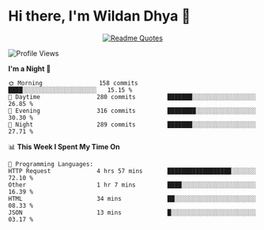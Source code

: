 # Hi there, I'm Wildan Dhya 👋 

<div align="center">
  <a href="https://github.com/piyushsuthar/github-readme-quotes">
    <img src="https://quotes-github-readme.vercel.app/api?quote=Try%2C%20Fail%2C%20Retry&author=unknown&type=vertical&theme=dark" alt="Readme Quotes">
  </a>
</div>

<!--START_SECTION:waka-->
![Profile Views](http://img.shields.io/badge/Profile%20Views-1-blue)

**I'm a Night 🦉** 

```text
🌞 Morning                158 commits         ████░░░░░░░░░░░░░░░░░░░░░   15.15 % 
🌆 Daytime                280 commits         ███████░░░░░░░░░░░░░░░░░░   26.85 % 
🌃 Evening                316 commits         ████████░░░░░░░░░░░░░░░░░   30.30 % 
🌙 Night                  289 commits         ███████░░░░░░░░░░░░░░░░░░   27.71 % 
```


📊 **This Week I Spent My Time On** 

```text
💬 Programming Languages: 
HTTP Request             4 hrs 57 mins       ██████████████████░░░░░░░   72.10 % 
Other                    1 hr 7 mins         ████░░░░░░░░░░░░░░░░░░░░░   16.39 % 
HTML                     34 mins             ██░░░░░░░░░░░░░░░░░░░░░░░   08.33 % 
JSON                     13 mins             █░░░░░░░░░░░░░░░░░░░░░░░░   03.17 % 
```


<!--END_SECTION:waka-->

<!--## GitHub Stats-->
<!--![Top Languages](https://github-readme-stats.vercel.app/api/top-langs/?username=wildandhya&layout=compact&theme=dracula)-->











